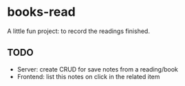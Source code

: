 # books-read
A little fun project: to record the readings finished.

## TODO

- Server: create CRUD for save notes from a reading/book
- Frontend: list this notes on click in the related item